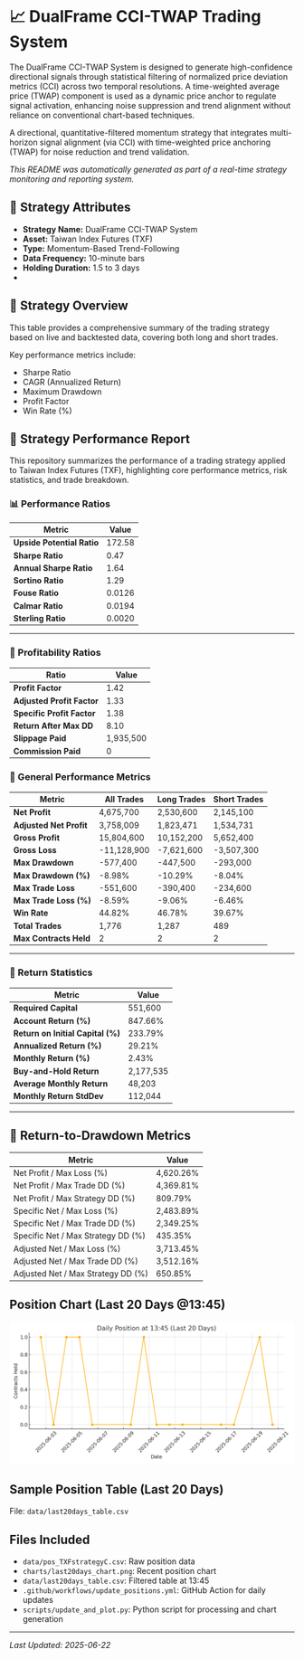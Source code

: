 # 📈 DualFrame CCI-TWAP Trading System

The DualFrame CCI-TWAP System is designed to generate high-confidence directional signals through statistical filtering of normalized price deviation metrics (CCI) across two temporal resolutions. A time-weighted average price (TWAP) component is used as a dynamic price anchor to regulate signal activation, enhancing noise suppression and trend alignment without reliance on conventional chart-based techniques.

A directional, quantitative-filtered momentum strategy that integrates multi-horizon signal alignment (via CCI) with time-weighted price anchoring (TWAP) for noise reduction and trend validation.

*This README was automatically generated as part of a real-time strategy monitoring and reporting system.*

## 📌 Strategy Attributes

- **Strategy Name:** DualFrame CCI-TWAP System  
- **Asset:** Taiwan Index Futures (TXF)    
- **Type:** Momentum-Based Trend-Following  
- **Data Frequency:** 10-minute bars  
- **Holding Duration:** 1.5 to 3 days
- 
## 📌 Strategy Overview

This table provides a comprehensive summary of the trading strategy based on live and backtested data, covering both long and short trades.

Key performance metrics include:
- Sharpe Ratio
- CAGR (Annualized Return)
- Maximum Drawdown
- Profit Factor
- Win Rate (%)

## 📌 Strategy Performance Report

This repository summarizes the performance of a trading strategy applied to Taiwan Index Futures (TXF), highlighting core performance metrics, risk statistics, and trade breakdown.

### 📊 Performance Ratios

| Metric | Value |
|--------|-------|
| **Upside Potential Ratio** | 172.58 |
| **Sharpe Ratio** | 0.47 |
| **Annual Sharpe Ratio** | 1.64 |
| **Sortino Ratio** | 1.29 |
| **Fouse Ratio** | 0.0126 |
| **Calmar Ratio** | 0.0194 |
| **Sterling Ratio** | 0.0020 |

---

### 📌 Profitability Ratios

| Ratio | Value |
|-------|-------|
| **Profit Factor** | 1.42 |
| **Adjusted Profit Factor** | 1.33 |
| **Specific Profit Factor** | 1.38 |
| **Return After Max DD** | 8.10 |
| **Slippage Paid** | 1,935,500 |
| **Commission Paid** | 0 |

### 📌 General Performance Metrics

| Metric | All Trades | Long Trades | Short Trades |
|--------|------------|-------------|--------------|
| **Net Profit** | 4,675,700 | 2,530,600 | 2,145,100 |
| **Adjusted Net Profit** | 3,758,009 | 1,823,471 | 1,534,731 |
| **Gross Profit** | 15,804,600 | 10,152,200 | 5,652,400 |
| **Gross Loss** | -11,128,900 | -7,621,600 | -3,507,300 |
| **Max Drawdown** | -577,400 | -447,500 | -293,000 |
| **Max Drawdown (%)** | -8.98% | -10.29% | -8.04% |
| **Max Trade Loss** | -551,600 | -390,400 | -234,600 |
| **Max Trade Loss (%)** | -8.59% | -9.06% | -6.46% |
| **Win Rate** | 44.82% | 46.78% | 39.67% |
| **Total Trades** | 1,776 | 1,287 | 489 |
| **Max Contracts Held** | 2 | 2 | 2 |

---

### 📌 Return Statistics

| Metric | Value |
|--------|-------|
| **Required Capital** | 551,600 |
| **Account Return (%)** | 847.66% |
| **Return on Initial Capital (%)** | 233.79% |
| **Annualized Return (%)** | 29.21% |
| **Monthly Return (%)** | 2.43% |
| **Buy-and-Hold Return** | 2,177,535 |
| **Average Monthly Return** | 48,203 |
| **Monthly Return StdDev** | 112,044 |

---

## 🧮 Return-to-Drawdown Metrics

| Metric | Value |
|--------|-------|
| Net Profit / Max Loss (%) | 4,620.26% |
| Net Profit / Max Trade DD (%) | 4,369.81% |
| Net Profit / Max Strategy DD (%) | 809.79% |
| Specific Net / Max Loss (%) | 2,483.89% |
| Specific Net / Max Trade DD (%) | 2,349.25% |
| Specific Net / Max Strategy DD (%) | 435.35% |
| Adjusted Net / Max Loss (%) | 3,713.45% |
| Adjusted Net / Max Trade DD (%) | 3,512.16% |
| Adjusted Net / Max Strategy DD (%) | 650.85% |
## Position Chart (Last 20 Days @13:45)

![Position Chart](charts/last20days_chart.png)

## Sample Position Table (Last 20 Days)

File: `data/last20days_table.csv`

## Files Included

- `data/pos_TXFstrategyC.csv`: Raw position data
- `charts/last20days_chart.png`: Recent position chart
- `data/last20days_table.csv`: Filtered table at 13:45
- `.github/workflows/update_positions.yml`: GitHub Action for daily updates
- `scripts/update_and_plot.py`: Python script for processing and chart generation

---

_Last Updated: 2025-06-22_
